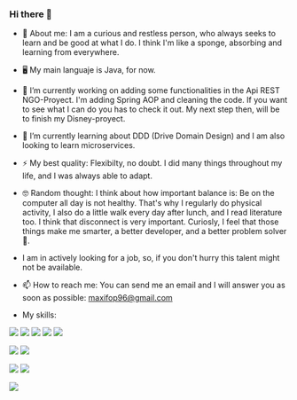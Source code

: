 ### Hi there 👋

<!--
**maxif96/maxif96** is a ✨ _special_ ✨ repository because its `README.md` (this file) appears on your GitHub profile.

Here are some ideas to get you started:

- 🔭 I’m currently working on ...
- 🌱 I’m currently learning ...
- 👯 I’m looking to collaborate on ...
- 🤔 I’m looking for help with ...
- 💬 Ask me about ...
- 📫 How to reach me: ...
- 😄 Pronouns: ...
- ⚡ Fun fact: ...
-->
- 🤖 About me: I am a curious and restless person, who always seeks to learn and be good at what I do. I think I'm like a sponge, absorbing and learning from everywhere.
- 🖥 My main languaje is Java, for now.
- 🔭 I’m currently working on adding some functionalities in the Api REST NGO-Proyect. I'm adding Spring AOP and cleaning the code. If you want to see what I can do you has to check it out. My next step then, will be to finish my Disney-proyect.
- 🌱 I’m currently learning about DDD (Drive Domain Design) and I am also looking to learn microservices.
- ⚡ My best quality: Flexibilty, no doubt. I did many things throughout my life, and I was always able to adapt.
- 🤓 Random thought: I think about how important balance is: Be on the computer all day is not healthy. That's why I regularly do physical activity, I also do a little walk every day after lunch, and I read literature too. I think that disconnect is very important. Curiosly, I feel that those things make me smarter, a better developer, and a better problem solver 💪.

- I am in actively looking for a job, so, if you don't hurry this talent might not be available.

- 📫 How to reach me: You can send me an email and I will answer you as soon as possible: maxifop96@gmail.com

- My skills: 

![](https://img.shields.io/badge/Java-ED8B00?style=for-the-badge&logo=java&logoColor=white)
![](https://img.shields.io/badge/MySQL-005C84?style=for-the-badge&logo=mysql&logoColor=white)
![](https://img.shields.io/badge/Spring-6DB33F?style=for-the-badge&logo=spring&logoColor=white)
![](https://img.shields.io/badge/SpringSecurity-6DB33F?style=for-the-badge&logo=springsecurity&logoColor=white)
![](https://img.shields.io/badge/Hibernate-59666C?style=for-the-badge&logo=Hibernate&logoColor=white)


![](https://img.shields.io/badge/GIT-E44C30?style=for-the-badge&logo=git&logoColor=white)
![](https://img.shields.io/badge/GitHub-100000?style=for-the-badge&logo=github&logoColor=white)


![](https://img.shields.io/badge/Swagger-008000?style=for-the-badge&logo=swagger&logoColor=white)
![](https://img.shields.io/badge/JUnit-ED8B00?style=for-the-badge&logo=junit5&logoColor=white)



![](https://img.shields.io/badge/IntelliJ_IDEA-000000.svg?style=for-the-badge&logo=intellij-idea&logoColor=white)

  
